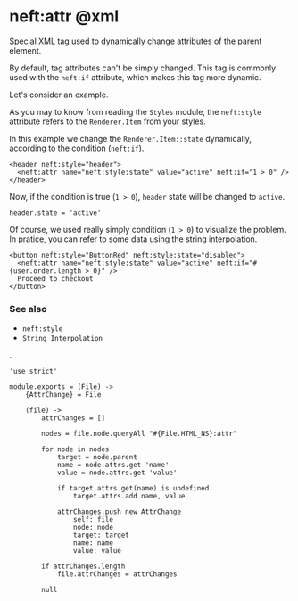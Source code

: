 neft:attr @xml
==============

Special XML tag used to dynamically change attributes of the parent element.

By default, tag attributes can't be simply changed. This tag is commonly used with
the `neft:if` attribute, which makes this tag more dynamic.

Let's consider an example.

As you may to know from reading the `Styles` module, the `neft:style` attribute
refers to the `Renderer.Item` from your styles.

In this example we change the `Renderer.Item::state` dynamically, according to the
condition (`neft:if`).

```
<header neft:style="header">
  <neft:attr name="neft:style:state" value="active" neft:if="1 > 0" />
</header>
```

Now, if the condition is true (`1 > 0`), `header` state will be changed to `active`.

```
header.state = 'active'
```

Of course, we used really simply condition (`1 > 0`) to visualize the problem.
In pratice, you can refer to some data using the string interpolation.

```
<button neft:style="ButtonRed" neft:style:state="disabled">
  <neft:attr name="neft:style:state" value="active" neft:if="#{user.order.length > 0}" />
  Proceed to checkout
</button>
```

### See also

- `neft:style`
- `String Interpolation`

.

	'use strict'

	module.exports = (File) ->
		{AttrChange} = File

		(file) ->
			attrChanges = []

			nodes = file.node.queryAll "#{File.HTML_NS}:attr"

			for node in nodes
				target = node.parent
				name = node.attrs.get 'name'
				value = node.attrs.get 'value'

				if target.attrs.get(name) is undefined
					target.attrs.add name, value

				attrChanges.push new AttrChange
					self: file
					node: node
					target: target
					name: name
					value: value

			if attrChanges.length
				file.attrChanges = attrChanges

			null